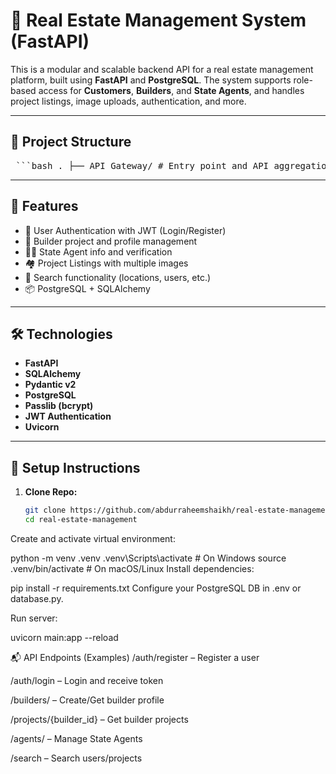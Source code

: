 # 🏡 Real Estate Management System (FastAPI)

This is a modular and scalable backend API for a real estate management platform, built using **FastAPI** and **PostgreSQL**. The system supports role-based access for **Customers**, **Builders**, and **State Agents**, and handles project listings, image uploads, authentication, and more.

---

## 📁 Project Structure

<pre lang="markdown"> ```bash . ├── API_Gateway/ # Entry point and API aggregation (optional for microservices) ├── Auth_service/ # Handles authentication and user registration │ ├── auth.py │ ├── models.py ├── Database/ # DB connection and table definitions │ ├── Data/ │ ├── database.py │ ├── Tables.py │ ├── Database_connection.py ├── Inquiry/ # Handles user inquiries (planned) │ ├── inquiry.py │ ├── models.py ├── Notification/ # For sending alerts and messages (planned) │ ├── notification.py │ ├── models.py ├── Review/ # For user/project reviews (planned) │ ├── review.py │ ├── models.py ├── Search/ # Search functionality for users/projects │ ├── search.py │ ├── models.py ├── Users/ │ ├── Builder/ │ │ ├── builder.py │ │ ├── models.py │ ├── Customer/ │ │ ├── customer.py │ │ ├── models.py │ ├── State Agent/ │ ├── agent.py # Recommended name │ ├── models.py ├── main.py # Main FastAPI app ├── requirements.txt # Dependencies list ``` </pre>
---

## 🚀 Features

- 🔐 User Authentication with JWT (Login/Register)
- 👷 Builder project and profile management
- 👨‍💼 State Agent info and verification
- 🏘️ Project Listings with multiple images
- 🔎 Search functionality (locations, users, etc.)
- 📦 PostgreSQL + SQLAlchemy 

---

## 🛠️ Technologies

- **FastAPI**
- **SQLAlchemy**
- **Pydantic v2**
- **PostgreSQL**
- **Passlib (bcrypt)**
- **JWT Authentication**
- **Uvicorn**

---

## 🧪 Setup Instructions

1. **Clone Repo:**
   ```bash
   git clone https://github.com/abdurraheemshaikh/real-estate-management.git
   cd real-estate-management
   
Create and activate virtual environment:

python -m venv .venv
.venv\Scripts\activate   # On Windows
source .venv/bin/activate   # On macOS/Linux
Install dependencies:

pip install -r requirements.txt
Configure your PostgreSQL DB in .env or database.py.

Run server:

uvicorn main:app --reload

📬 API Endpoints (Examples)
/auth/register – Register a user

/auth/login – Login and receive token

/builders/ – Create/Get builder profile

/projects/{builder_id} – Get builder projects

/agents/ – Manage State Agents

/search – Search users/projects


